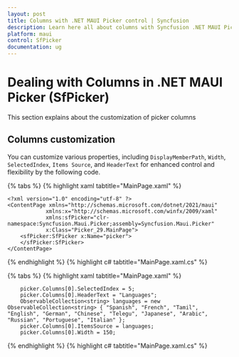 ```yaml
---
layout: post
title: Columns with .NET MAUI Picker control | Syncfusion
description: Learn here all about columns with Syncfusion .NET MAUI Picker (SfPicker) control.
platform: maui
control: SfPicker
documentation: ug
---
```


# Dealing with Columns in .NET MAUI Picker (SfPicker)

This section explains about the customization of picker columns

## Columns customization 

You can customize various properties, including `DisplayMemberPath`, `Width`, `SelectedIndex`, `Items Source`, and `HeaderText` for enhanced control and flexibility by the following code.

{% tabs %}
{% highlight xaml tabtitle="MainPage.xaml" %}

    <?xml version="1.0" encoding="utf-8" ?>
    <ContentPage xmlns="http://schemas.microsoft.com/dotnet/2021/maui"
                xmlns:x="http://schemas.microsoft.com/winfx/2009/xaml"
                xmlns:sfPicker="clr-namespace:Syncfusion.Maui.Picker;assembly=Syncfusion.Maui.Picker"
                x:Class="Picker_29.MainPage">
        <sfPicker:SfPicker x:Name="picker">
        </sfPicker:SfPicker>
    </ContentPage>
{% endhighlight %}
{% highlight c# tabtitle="MainPage.xaml.cs" %}

{% tabs %}
{% highlight xaml tabtitle="MainPage.xaml" %}

        picker.Columns[0].SelectedIndex = 5;
        picker.Columns[0].HeaderText = "Languages";
        ObservableCollection<string> languages = new ObservableCollection<string> { "Spanish", "French", "Tamil", "English", "German", "Chinese", "Telegu", "Japanese", "Arabic", "Russian", "Portuguese", "Italian" };
        picker.Columns[0].ItemsSource = languages;
        picker.Columns[0].Width = 150;
{% endhighlight %}
{% highlight c# tabtitle="MainPage.xaml.cs" %}

